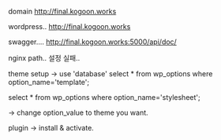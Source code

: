 domain http://final.kogoon.works



wordpress.. http://final.kogoon.works

swagger.... http://final.kogoon.works:5000/api/doc/

nginx path.. 설정 실패.. 

theme setup -> 
use 'database'
select * from wp_options where option_name='template';

select * from wp_options where option_name='stylesheet';

-> change option_value to theme you want. 

plugin -> install & activate. 



